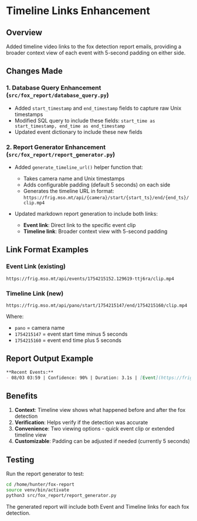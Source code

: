 # Timeline Links Enhancement

## Overview
Added timeline video links to the fox detection report emails, providing a broader context view of each event with 5-second padding on either side.

## Changes Made

### 1. Database Query Enhancement (`src/fox_report/database_query.py`)
- Added `start_timestamp` and `end_timestamp` fields to capture raw Unix timestamps
- Modified SQL query to include these fields: `start_time as start_timestamp, end_time as end_timestamp`
- Updated event dictionary to include these new fields

### 2. Report Generator Enhancement (`src/fox_report/report_generator.py`)
- Added `generate_timeline_url()` helper function that:
  - Takes camera name and Unix timestamps
  - Adds configurable padding (default 5 seconds) on each side
  - Generates the timeline URL in format: `https://frig.mso.mt/api/{camera}/start/{start_ts}/end/{end_ts}/clip.mp4`

- Updated markdown report generation to include both links:
  - **Event link**: Direct link to the specific event clip
  - **Timeline link**: Broader context view with 5-second padding

## Link Format Examples

### Event Link (existing)
```
https://frig.mso.mt/api/events/1754215152.129619-ttj6ra/clip.mp4
```

### Timeline Link (new)
```
https://frig.mso.mt/api/pano/start/1754215147/end/1754215160/clip.mp4
```
Where:
- `pano` = camera name
- `1754215147` = event start time minus 5 seconds
- `1754215160` = event end time plus 5 seconds

## Report Output Example
```markdown
**Recent Events:**
- 08/03 03:59 | Confidence: 90% | Duration: 3.1s | [Event](https://frig.mso.mt/api/events/.../clip.mp4) | [Timeline](https://frig.mso.mt/api/pano/start/.../end/.../clip.mp4)
```

## Benefits
1. **Context**: Timeline view shows what happened before and after the fox detection
2. **Verification**: Helps verify if the detection was accurate
3. **Convenience**: Two viewing options - quick event clip or extended timeline view
4. **Customizable**: Padding can be adjusted if needed (currently 5 seconds)

## Testing
Run the report generator to test:
```bash
cd /home/hunter/fox-report
source venv/bin/activate
python3 src/fox_report/report_generator.py
```

The generated report will include both Event and Timeline links for each fox detection.
